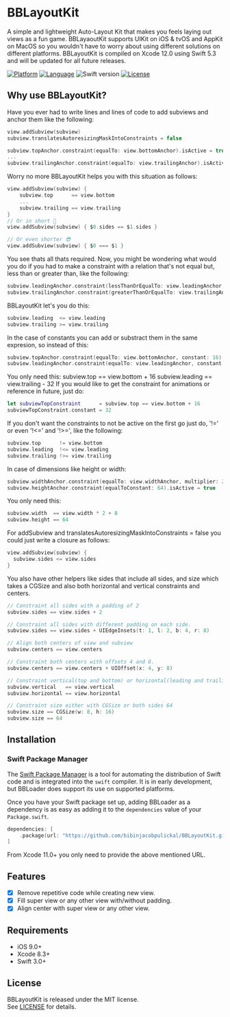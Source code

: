 # BBLayoutKit

A simple and lightweight Auto-Layout Kit that makes you feels laying out views as a fun game. BBLayaoutKit supports UIKit on iOS & tvOS and AppKit on MacOS so you wouldn't have to worry about using different solutions on different platforms. BBLayoutKit is compiled on Xcode 12.0 using Swift 5.3 and will be updated for all future releases.

[![Platform](http://img.shields.io/badge/platform-ios-blue.svg?style=flat)](https://developer.apple.com/iphone/index.action)
[![Language](http://img.shields.io/badge/language-swift-brightgreen.svg?style=flat)](https://developer.apple.com/swift)
![Swift version](https://img.shields.io/badge/swift-5.3-orange.svg)
[![License](http://img.shields.io/cocoapods/l/BBLayoutKit.svg?style=flat)](https://github.com/bibinjacobpulickal/BBLayoutKit/blob/master/LICENSE)

## Why use BBLayoutKit?

Have you ever had to write lines and lines of code to add subviews and anchor them like the following:
```swift
view.addSubview(subview)
subview.translatesAutoresizingMaskIntoConstraints = false

subview.topAnchor.constraint(equalTo: view.bottomAnchor).isActive = true
...
subview.trailingAnchor.constraint(equalTo: view.trailingAnchor).isActive = true
```

Worry no more BBLayoutKit helps you with this situation as follows:
```swift
view.addSubview(subview) {
    subview.top      == view.bottom
    ...
    subview.trailing == view.trailing
}
// Or in short 🙂
view.addSubview(subview) { $0.sides == $1.sides }

// Or even shorter 😎
view.addSubview(subview) { $0 === $1 } 
```

You see thats all thats required. Now, you might be wondering what would you do if you had to make a constraint with a relation that's not equal but, less than or greater than, like the following:
```swift
subview.leadingAnchor.constraint(lessThanOrEqualTo: view.leadingAnchor, constant: -8).isActive = true
subview.trailingAnchor.constraint(greaterThanOrEqualTo: view.trailingAnchor: constant: 16).isActive = true
```

BBLayoutKit let's you do this:
```swift
subview.leading  <= view.leading
subview.trailing >= view.trailing
```

In the case of constants you can add or substract them in the same expresion, so instead of this:
```swift
subview.topAnchor.constraint(equalTo: view.bottomAnchor, constant: 16).isActive = true
subview.leadingAnchor.constraint(equalTo: view.leadingAnchor, constant: -32).isActive = true
```

You only need this:
subview.top     == view.bottom + 16
subview.leading == view.trailing - 32
If you would like to get the constraint for animations or reference in future, just do:
```swift
let subviewTopConstraint      = subview.top == view.bottom + 16
subviewTopConstraint.constant = 32
```

If you don't want the constraints to not be active on the first go just do, '!=' or even '!<=' and '!>=', like the following:
```swift
subview.top      != view.bottom
subview.leading  !<= view.leading
subview.trailing !>= view.trailing
```

In case of dimensions like height or width:
```swift
subview.widthAnchor.constraint(equalTo: view.widthAnchor, multiplier: 2, constant: 8).isActive = true
subview.heightAnchor.constraint(equalToConstant: 64).isActive = true
```
You only need this:
```swift
subview.width  == view.width * 2 + 8
subview.height == 64
```
For addSubview and translatesAutoresizingMaskIntoConstraints = false you could just write a closure as follows:
```swift
view.addSubview(subview) {
  subview.sides <= view.sides
}
```
You also have other helpers like sides that include all sides, and size which takes a CGSize and also both horizontal and vertical constraints and centers.
```swift
// Constraint all sides with a padding of 2
subview.sides == view.sides + 2

// Constraint all sides with different padding on each side.
subview.sides == view.sides + UIEdgeInsets(t: 1, l: 2, b: 4, r: 8)

// Align both centers of view and subview
subview.centers == view.centers

// Constraint both centers with offsets 4 and 8.
subview.centers == view.centers + UIOffset(x: 4, y: 8)

// Constraint vertical(top and bottom) or horizontal(leading and trailing)
subview.vertical   == view.vertical
subview.horizontal == view.horizontal

// Constraint size either with CGSize or both sides 64
subview.size == CGSize(w: 8, h: 16)
subview.size == 64
```

## Installation

### Swift Package Manager

The [Swift Package Manager](https://swift.org/package-manager/) is a tool for automating the distribution of Swift code and is integrated into the `swift` compiler. It is in early development, but BBLoader does support its use on supported platforms.

Once you have your Swift package set up, adding BBLoader as a dependency is as easy as adding it to the `dependencies` value of your `Package.swift`.

```swift
dependencies: [
    .package(url: "https://github.com/bibinjacobpulickal/BBLayoutKit.git", .upToNextMajor(from: "1.0.0"))
]
```
From Xcode 11.0+ you only need to provide the above mentioned URL.

## Features
- [x] Remove repetitive code while creating new view.
- [x] Fill super view or any other view with/without padding.
- [x] Align center with super view or any other view.

## Requirements

- iOS 9.0+
- Xcode 8.3+
- Swift 3.0+

## License
BBLayoutKit is released under the MIT license.  
See [LICENSE](https://github.com/bibinjacobpulickal/BBLayoutKit/blob/master/LICENSE) for details.
